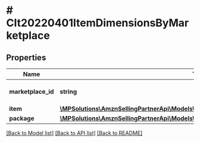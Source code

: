 # # CIt20220401ItemDimensionsByMarketplace

## Properties

Name | Type | Description | Notes
------------ | ------------- | ------------- | -------------
**marketplace_id** | **string** | Amazon marketplace identifier. |
**item** | [**\MPSolutions\AmznSellingPartnerApi\Models\CatalogItems20220401\CIt20220401Dimensions**](CIt20220401Dimensions.md) |  | [optional]
**package** | [**\MPSolutions\AmznSellingPartnerApi\Models\CatalogItems20220401\CIt20220401Dimensions**](CIt20220401Dimensions.md) |  | [optional]

[[Back to Model list]](../../README.md#models) [[Back to API list]](../../README.md#endpoints) [[Back to README]](../../README.md)
